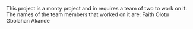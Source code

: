 This project is a monty project and in requires a team of two to work on it.
The names of the team members that worked on it are:
Faith Olotu
Gbolahan Akande
